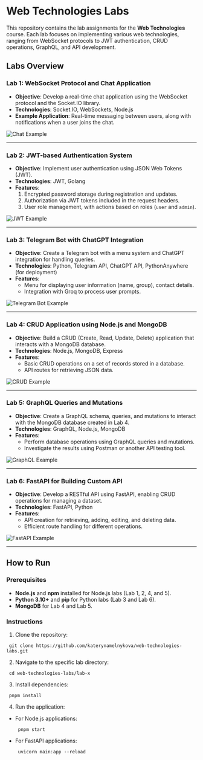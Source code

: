 # Web Technologies Labs

This repository contains the lab assignments for the **Web Technologies** course. Each lab focuses on implementing various web technologies, ranging from WebSocket protocols to JWT authentication, CRUD operations, GraphQL, and API development.

## Labs Overview

### Lab 1: WebSocket Protocol and Chat Application
- **Objective**: Develop a real-time chat application using the WebSocket protocol and the Socket.IO library.
- **Technologies**: Socket.IO, WebSockets, Node.js
- **Example Application**: Real-time messaging between users, along with notifications when a user joins the chat.
  
![Chat Example](https://github.com/user-attachments/assets/b951c968-a86a-488f-ab42-ead6a3a7136f)


---

### Lab 2: JWT-based Authentication System
- **Objective**: Implement user authentication using JSON Web Tokens (JWT).
- **Technologies**: JWT, Golang
- **Features**: 
  1. Encrypted password storage during registration and updates.
  2. Authorization via JWT tokens included in the request headers.
  3. User role management, with actions based on roles (`user` and `admin`).

![JWT Example](https://github.com/user-attachments/assets/219bafb9-45e0-47c5-902d-ac7fa709ac03)


---

### Lab 3: Telegram Bot with ChatGPT Integration
- **Objective**: Create a Telegram bot with a menu system and ChatGPT integration for handling queries.
- **Technologies**: Python, Telegram API, ChatGPT API, PythonAnywhere (for deployment)
- **Features**: 
  - Menu for displaying user information (name, group), contact details.
  - Integration with Groq to process user prompts.

![Telegram Bot Example](https://github.com/user-attachments/assets/4ce40d3b-d1d2-420e-8267-560c1afb873e)


---

### Lab 4: CRUD Application using Node.js and MongoDB
- **Objective**: Build a CRUD (Create, Read, Update, Delete) application that interacts with a MongoDB database.
- **Technologies**: Node.js, MongoDB, Express
- **Features**: 
  - Basic CRUD operations on a set of records stored in a database.
  - API routes for retrieving JSON data.

![CRUD Example](https://github.com/user-attachments/assets/d2456de2-a1b6-4a41-b031-2175239854d1)


---

### Lab 5: GraphQL Queries and Mutations
- **Objective**: Create a GraphQL schema, queries, and mutations to interact with the MongoDB database created in Lab 4.
- **Technologies**: GraphQL, Node.js, MongoDB
- **Features**: 
  - Perform database operations using GraphQL queries and mutations.
  - Investigate the results using Postman or another API testing tool.

![GraphQL Example](https://github.com/user-attachments/assets/a49cfabe-5753-4f84-b214-252b047c1b4d)

---

### Lab 6: FastAPI for Building Custom API
- **Objective**: Develop a RESTful API using FastAPI, enabling CRUD operations for managing a dataset.
- **Technologies**: FastAPI, Python
- **Features**: 
  - API creation for retrieving, adding, editing, and deleting data.
  - Efficient route handling for different operations.

![FastAPI Example](https://github.com/user-attachments/assets/da1c8f6c-82fb-4766-97f3-8fd8ca85b1c0)


---

## How to Run

### Prerequisites
- **Node.js** and **npm** installed for Node.js labs (Lab 1, 2, 4, and 5).
- **Python 3.10+** and **pip** for Python labs (Lab 3 and Lab 6).
- **MongoDB** for Lab 4 and Lab 5.

### Instructions

1. Clone the repository:
  ```
   git clone https://github.com/katerynamelnykova/web-technologies-labs.git
  ```
2. Navigate to the specific lab directory:
  ```
   cd web-technologies-labs/lab-x
  ```
3. Install dependencies:
  ```
   pnpm install
  ```
4. Run the application:

- For Node.js applications:

  ```
   pnpm start
  ```

- For FastAPI applications:

  ```
   uvicorn main:app --reload
  ```
